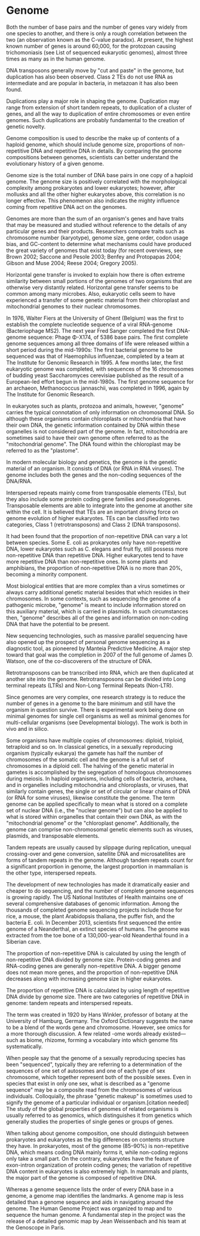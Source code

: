 # Genome

Both the number of base pairs and the number of genes vary widely from one species to another, and there is only a rough correlation between the two (an observation known as the C-value paradox). At present, the highest known number of genes is around 60,000, for the protozoan causing trichomoniasis (see List of sequenced eukaryotic genomes), almost three times as many as in the human genome.

DNA transposons generally move by "cut and paste" in the genome, but duplication has also been observed. Class 2 TEs do not use RNA as intermediate and are popular in bacteria, in metazoan it has also been found.

Duplications play a major role in shaping the genome. Duplication may range from extension of short tandem repeats, to duplication of a cluster of genes, and all the way to duplication of entire chromosomes or even entire genomes. Such duplications are probably fundamental to the creation of genetic novelty.

Genome composition is used to describe the make up of contents of a haploid genome, which should include genome size, proportions of non-repetitive DNA and repetitive DNA in details. By comparing the genome compositions between genomes, scientists can better understand the evolutionary history of a given genome.

Genome size is the total number of DNA base pairs in one copy of a haploid genome. The genome size is positively correlated with the morphological complexity among prokaryotes and lower eukaryotes; however, after mollusks and all the other higher eukaryotes above, this correlation is no longer effective. This phenomenon also indicates the mighty influence coming from repetitive DNA act on the genomes.

Genomes are more than the sum of an organism's genes and have traits that may be measured and studied without reference to the details of any particular genes and their products. Researchers compare traits such as chromosome number (karyotype), genome size, gene order, codon usage bias, and GC-content to determine what mechanisms could have produced the great variety of genomes that exist today (for recent overviews, see Brown 2002; Saccone and Pesole 2003; Benfey and Protopapas 2004; Gibson and Muse 2004; Reese 2004; Gregory 2005).

Horizontal gene transfer is invoked to explain how there is often extreme similarity between small portions of the genomes of two organisms that are otherwise very distantly related. Horizontal gene transfer seems to be common among many microbes. Also, eukaryotic cells seem to have experienced a transfer of some genetic material from their chloroplast and mitochondrial genomes to their nuclear chromosomes.

In 1976, Walter Fiers at the University of Ghent (Belgium) was the first to establish the complete nucleotide sequence of a viral RNA-genome (Bacteriophage MS2). The next year Fred Sanger completed the first DNA-genome sequence: Phage Φ-X174, of 5386 base pairs. The first complete genome sequences among all three domains of life were released within a short period during the mid-1990s: The first bacterial genome to be sequenced was that of Haemophilus influenzae, completed by a team at The Institute for Genomic Research in 1995. A few months later, the first eukaryotic genome was completed, with sequences of the 16 chromosomes of budding yeast Saccharomyces cerevisiae published as the result of a European-led effort begun in the mid-1980s. The first genome sequence for an archaeon, Methanococcus jannaschii, was completed in 1996, again by The Institute for Genomic Research.

In eukaryotes such as plants, protozoa and animals, however, "genome" carries the typical connotation of only information on chromosomal DNA. So although these organisms contain chloroplasts or mitochondria that have their own DNA, the genetic information contained by DNA within these organelles is not considered part of the genome. In fact, mitochondria are sometimes said to have their own genome often referred to as the "mitochondrial genome". The DNA found within the chloroplast may be referred to as the "plastome".

In modern molecular biology and genetics, the genome is the genetic material of an organism. It consists of DNA (or RNA in RNA viruses). The genome includes both the genes and the non-coding sequences of the DNA/RNA.

Interspersed repeats mainly come from transposable elements (TEs), but they also include some protein coding gene families and pseudogenes. Transposable elements are able to integrate into the genome at another site within the cell. It is believed that TEs are an important driving force on genome evolution of higher eukaryotes. TEs can be classified into two categories, Class 1 (retrotransposons) and Class 2 (DNA transposons).

It had been found that the proportion of non-repetitive DNA can vary a lot between species. Some E. coli as prokaryotes only have non-repetitive DNA, lower eukaryotes such as C. elegans and fruit fly, still possess more non-repetitive DNA than repetitive DNA. Higher eukaryotes tend to have more repetitive DNA than non-repetitive ones. In some plants and amphibians, the proportion of non-repetitive DNA is no more than 20%, becoming a minority component.

Most biological entities that are more complex than a virus sometimes or always carry additional genetic material besides that which resides in their chromosomes. In some contexts, such as sequencing the genome of a pathogenic microbe, "genome" is meant to include information stored on this auxiliary material, which is carried in plasmids. In such circumstances then, "genome" describes all of the genes and information on non-coding DNA that have the potential to be present.

New sequencing technologies, such as massive parallel sequencing have also opened up the prospect of personal genome sequencing as a diagnostic tool, as pioneered by Manteia Predictive Medicine. A major step toward that goal was the completion in 2007 of the full genome of James D. Watson, one of the co-discoverers of the structure of DNA.

Retrotransposons can be transcribed into RNA, which are then duplicated at another site into the genome. Retrotransposons can be divided into Long terminal repeats (LTRs) and Non-Long Terminal Repeats (Non-LTR).

Since genomes are very complex, one research strategy is to reduce the number of genes in a genome to the bare minimum and still have the organism in question survive. There is experimental work being done on minimal genomes for single cell organisms as well as minimal genomes for multi-cellular organisms (see Developmental biology). The work is both in vivo and in silico.

Some organisms have multiple copies of chromosomes: diploid, triploid, tetraploid and so on. In classical genetics, in a sexually reproducing organism (typically eukarya) the gamete has half the number of chromosomes of the somatic cell and the genome is a full set of chromosomes in a diploid cell. The halving of the genetic material in gametes is accomplished by the segregation of homologous chromosomes during meiosis. In haploid organisms, including cells of bacteria, archaea, and in organelles including mitochondria and chloroplasts, or viruses, that similarly contain genes, the single or set of circular or linear chains of DNA (or RNA for some viruses), likewise constitute the genome. The term genome can be applied specifically to mean what is stored on a complete set of nuclear DNA (i.e., the "nuclear genome") but can also be applied to what is stored within organelles that contain their own DNA, as with the "mitochondrial genome" or the "chloroplast genome". Additionally, the genome can comprise non-chromosomal genetic elements such as viruses, plasmids, and transposable elements.

Tandem repeats are usually caused by slippage during replication, unequal crossing-over and gene conversion, satellite DNA and microsatellites are forms of tandem repeats in the genome. Although tandem repeats count for a significant proportion in genome, the largest proportion in mammalian is the other type, interspersed repeats.

The development of new technologies has made it dramatically easier and cheaper to do sequencing, and the number of complete genome sequences is growing rapidly. The US National Institutes of Health maintains one of several comprehensive databases of genomic information. Among the thousands of completed genome sequencing projects include those for rice, a mouse, the plant Arabidopsis thaliana, the puffer fish, and the bacteria E. coli. In December 2013, scientists first sequenced the entire genome of a Neanderthal, an extinct species of humans. The genome was extracted from the toe bone of a 130,000-year-old Neanderthal found in a Siberian cave.

The proportion of non-repetitive DNA is calculated by using the length of non-repetitive DNA divided by genome size. Protein-coding genes and RNA-coding genes are generally non-repetitive DNA. A bigger genome does not mean more genes, and the proportion of non-repetitive DNA decreases along with increasing genome size in higher eukaryotes.

The proportion of repetitive DNA is calculated by using length of repetitive DNA divide by genome size. There are two categories of repetitive DNA in genome: tandem repeats and interspersed repeats.

The term was created in 1920 by Hans Winkler, professor of botany at the University of Hamburg, Germany. The Oxford Dictionary suggests the name to be a blend of the words gene and chromosome. However, see omics for a more thorough discussion. A few related -ome words already existed—such as biome, rhizome, forming a vocabulary into which genome fits systematically.

When people say that the genome of a sexually reproducing species has been "sequenced", typically they are referring to a determination of the sequences of one set of autosomes and one of each type of sex chromosome, which together represent both of the possible sexes. Even in species that exist in only one sex, what is described as a "genome sequence" may be a composite read from the chromosomes of various individuals. Colloquially, the phrase "genetic makeup" is sometimes used to signify the genome of a particular individual or organism.[citation needed] The study of the global properties of genomes of related organisms is usually referred to as genomics, which distinguishes it from genetics which generally studies the properties of single genes or groups of genes.

When talking about genome composition, one should distinguish between prokaryotes and eukaryotes as the big differences on contents structure they have. In prokaryotes, most of the genome (85–90%) is non-repetitive DNA, which means coding DNA mainly forms it, while non-coding regions only take a small part. On the contrary, eukaryotes have the feature of exon-intron organization of protein coding genes; the variation of repetitive DNA content in eukaryotes is also extremely high. In mammals and plants, the major part of the genome is composed of repetitive DNA.

Whereas a genome sequence lists the order of every DNA base in a genome, a genome map identifies the landmarks. A genome map is less detailed than a genome sequence and aids in navigating around the genome. The Human Genome Project was organized to map and to sequence the human genome. A fundamental step in the project was the release of a detailed genomic map by Jean Weissenbach and his team at the Genoscope in Paris.